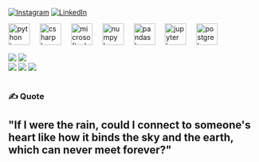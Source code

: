 
[![Instagram](https://img.shields.io/badge/Instagram-%23E4405F.svg?logo=Instagram&logoColor=white)](https://www.instagram.com/nurullahcoskuun/) [![LinkedIn](https://img.shields.io/badge/LinkedIn-%230077B5.svg?logo=linkedin&logoColor=white)](https://www.linkedin.com/in/nurullah-coskun-6b4a49279/)

<div align="left">
  <img src="https://cdn.jsdelivr.net/gh/devicons/devicon/icons/python/python-original.svg" height="43" alt="python logo" />
  <img width="12" />
  <img src="https://cdn.jsdelivr.net/gh/devicons/devicon/icons/csharp/csharp-original.svg" height="43" alt="csharp logo" />
  <img width="12" />
  <img src="https://cdn.jsdelivr.net/gh/devicons/devicon/icons/microsoftsqlserver/microsoftsqlserver-plain.svg" height="43" alt="microsoftsqlserver logo" />
  <img width="12" />
  <img src="https://cdn.jsdelivr.net/gh/devicons/devicon/icons/numpy/numpy-original.svg" height="43" alt="numpy logo" />
  <img width="12" />
  <img src="https://cdn.jsdelivr.net/gh/devicons/devicon/icons/pandas/pandas-original.svg" height="43" alt="pandas logo" />
  <img width="12" />
  <img src="https://cdn.jsdelivr.net/gh/devicons/devicon/icons/jupyter/jupyter-original.svg" height="43" alt="jupyter logo" />
  <img width="12" />
  <img src="https://cdn.jsdelivr.net/gh/devicons/devicon/icons/postgresql/postgresql-original.svg" height="43" alt="postgre logo" />
  <img width="12" />
</div>
<div align="left">
  <div style="display: flex; align-items: center;">
   
   ![](https://github-readme-stats.vercel.app/api?username=AsNott2000&theme=ambient_gradient&hide_border=false&include_all_commits=false&count_private=false)
   ![](https://github-readme-streak-stats.herokuapp.com/?user=AsNott2000&theme=ambient_gradient&hide_border=false)<br/>
   ![](https://github-contributor-stats.vercel.app/api?username=AsNott2000&limit=5&theme=dark&combine_all_yearly_contributions=true)
   ![](https://github-readme-stats.vercel.app/api/top-langs/?username=AsNott2000&theme=ambient_gradient&hide_border=false&include_all_commits=false&count_private=false&layout=compact)
   ![](https://github-profile-trophy.vercel.app/?username=AsNott2000&theme=radical&no-frame=false&no-bg=true&margin-w=4)
  </div>
</div>

### ✍️ Quote
<h2>"If I were the rain, could I connect to someone's heart like how it binds the sky and the earth, which can never meet forever?"</h2>



<!-- Proudly created with GPRM ( https://gprm.itsvg.in ) -->
